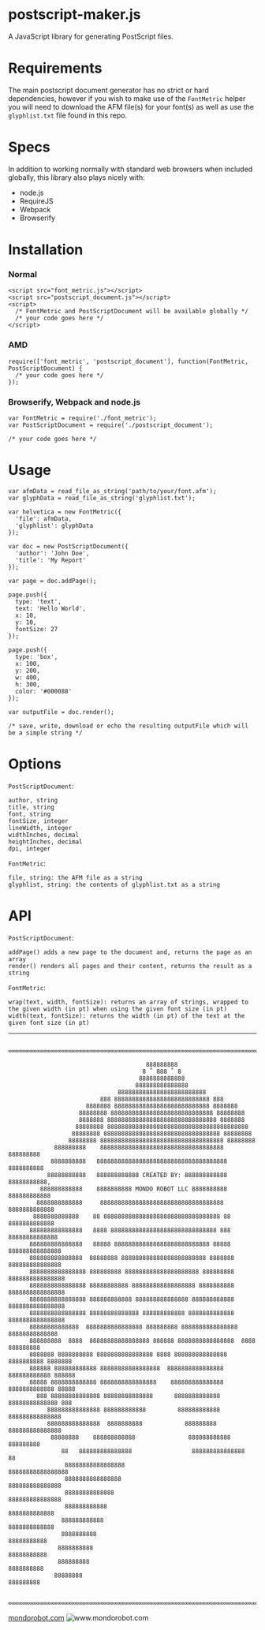 # postscript-maker.js

A JavaScript library for generating PostScript files.

# Requirements

The main postscript document generator has no strict or hard dependencies, however if you wish to make use of the `FontMetric` helper you will need to download the AFM file(s) for your font(s) as well as use the `glyphlist.txt` file found in this repo.

# Specs

In addition to working normally with standard web browsers when included globally, this library also plays nicely with:

 * node.js
 * RequireJS
 * Webpack
 * Browserify

# Installation

### Normal

    <script src="font_metric.js"></script>
    <script src="postscript_document.js"></script>
    <script>
      /* FontMetric and PostScriptDocument will be available globally */
      /* your code goes here */
    </script>

### AMD

    require(['font_metric', 'postscript_document'], function(FontMetric, PostScriptDocument) {
      /* your code goes here */
    });

### Browserify, Webpack and node.js

    var FontMetric = require('./font_metric');
    var PostScriptDocument = require('./postscript_document');

    /* your code goes here */

# Usage

    var afmData = read_file_as_string('path/to/your/font.afm');
    var glyphData = read_file_as_string('glyphlist.txt');

    var helvetica = new FontMetric({
      'file': afmData,
      'glyphlist': glyphData
    });

    var doc = new PostScriptDocument({
      'author': 'John Doe',
      'title': 'My Report'
    });

    var page = doc.addPage();

    page.push({
      type: 'text',
      text: 'Hello World',
      x: 10,
      y: 10,
      fontSize: 27
    });

    page.push({
      type: 'box',
      x: 100,
      y: 200,
      w: 400,
      h: 300,
      color: '#000088'
    });

    var outputFile = doc.render();

    /* save, write, download or echo the resulting outputFile which will be a simple string */

# Options

`PostScriptDocument`:

    author, string
    title, string
    font, string
    fontSize, integer
    lineWidth, integer
    widthInches, decimal
    heightInches, decimal
    dpi, integer

`FontMetric`:

    file, string: the AFM file as a string
    glyphlist, string: the contents of glyphlist.txt as a string

# API

`PostScriptDocument`:

    addPage() adds a new page to the document and, returns the page as an array
    render() renders all pages and their content, returns the result as a string

`FontMetric`:

    wrap(text, width, fontSize): returns an array of strings, wrapped to the given width (in pt) when using the given font size (in pt)
    width(text, fontSize): returns the width (in pt) of the text at the given font size (in pt)


___

          ∞∞∞∞∞∞∞∞∞∞∞∞∞∞∞∞∞∞∞∞∞∞∞∞∞∞∞∞∞∞∞∞∞∞∞∞∞∞∞∞∞∞∞∞∞∞∞∞∞∞∞∞∞∞∞∞∞∞∞∞∞∞∞∞∞∞∞∞∞∞∞∞∞∞

                                           888888888
                                          8 ˚ 888 ˚ 8
                                         8888888888888
                                        888888888888888
                                   8888888888888888888888888
                              888 888888888888888888888888888 888
                          8888888 888888888888888888888888888 8888888
                        88888888 88888888888888888888888888888 88888888
                        8888888 8888888888888888888888888888888 8888888
                       88888888 8888888888888888888888888888888888888888
                      88888888 888888888888888888888888888888888 88888888
                     88888888 88888888888888888888888888888888888 88888888
                 888888888    88888888888888888888888888888888888    888888888
                8888888888   8888888888888888888888888888888888888   8888888888
               88888888888   888888888888 CREATED BY: 888888888888   88888888888,
             888888888888    8888888888 MONDO ROBOT LLC 8888888888    888888888888
            8888888888888     88888888888888888888888888888888888     8888888888888
           8888888888888    88 888888888888888888888888888888888 88    8888888888888
          888888888888888   8888 888888888888888888888888888888 888    88888888888888
          888888888888888   88888 888888888888888888888888888 88888   888888888888888
          888888888888888  88888888 888888888888888888888888 8888888  888888888888888
          8888888888888888 888888888 888888888888888888888 888888888 8888888888888888
          8888888888888888 88888888888 888888888888888888 8888888888 8888888888888888
          8888888888888888 888888888888 888888888888888 888888888888 8888888888888888
          8888888888888888 88888888888888 888888888888 8888888888888 8888888888888888
          88888888888888  8888888888888888 888888888 8888888888888888  88888888888888
          888888888  8888  88888888888888888 888888 8888888888888888  8888  888888888
          8888888 8888888888 8888888888888888 8888 888888888888888 8888888888 8888888
          888888 888888888888 88888888888888888  8888888888888888 888888888888 888888
          88888 8888888888888 8888888888888888    888888888888888 8888888888888 88888
            888 88888888888888 88888888888888      8888888888888 88888888888888 888
               888888888888888 888888888888         888888888888 888888888888888
               888888888888888  8888888888            888888888  888888888888888
                88888888    888888888888               888888888888   888888888
                   88   888888888888888                 888888888888888   88
                    88888888888888888                     88888888888888888
                    8888888888888888                        888888888888888
                    88888888888888                           888888888888888
                    888888888888                               8888888888888
                   888888888888                                 8888888888888
                   8888888888                                     88888888888
                  8888888888                                       88888888888
                  888888888                                         8888888888
                 88888888                                             888888888

          ∞∞∞∞∞∞∞∞∞∞∞∞∞∞∞∞∞∞∞∞∞∞∞∞∞∞∞∞∞∞∞∞∞∞∞∞∞∞∞∞∞∞∞∞∞∞∞∞∞∞∞∞∞∞∞∞∞∞∞∞∞∞∞∞∞∞∞∞∞∞∞∞∞∞

<a href="http://www.mondorobot.com">mondorobot.com</a>
<img src="mondo-logo-red.png" alt="www.mondorobot.com"/>
